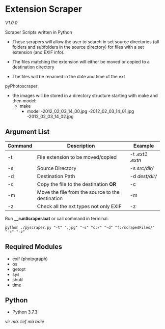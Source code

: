 # Extension Scraper

_V1.0.0_

Scraper Scripts written in Python

- These scrapers will allow the user to search in set source directories (all folders and subfolders in the source directory) for files with a set extension (and EXIF info).

- The files matching the extension will either be moved or copied to a destination directory

- The files will be renamed in the date and time of the ext

pyPhotoscraper:

- the images will be stored in a directory structure starting with make and then model:
  - make
    - model
      -2012_02_03_14_00.jpg
      -2012_02_03_14_01.jpg
      -2012_02_03_14_02.jpg

## Argument List

| Command | Description                                      | Example        |
| ------- | ------------------------------------------------ | -------------- |
| -t      | File extension to be moved/copied                | -t _.ext1_ _.extn_      |
| -s      | Source Directory                                 | -s _src/dir/_  |
| -d      | Destination Path                                 | -d _dest/dir/_ |
| -c      | Copy the file to the destination **OR**          | -c             |
| -m      | Move the file from the source to the destination | -m             |
| -z      | Check all the ext types not only EXIF            | -z             |

Run **\_\_runScraper.bat**
or call command in terminal:

```
python ./pyscraper.py "-t" ".jpg" "-s" "c:/" "-d" "f:/scrapedFiles/" "-c" "-z"
```

## Required Modules

- exif (photograph)
- os
- getopt
- sys
- shutil
- time

## Python

- Python 3.7.3

*vir ma. lief ma baie*
